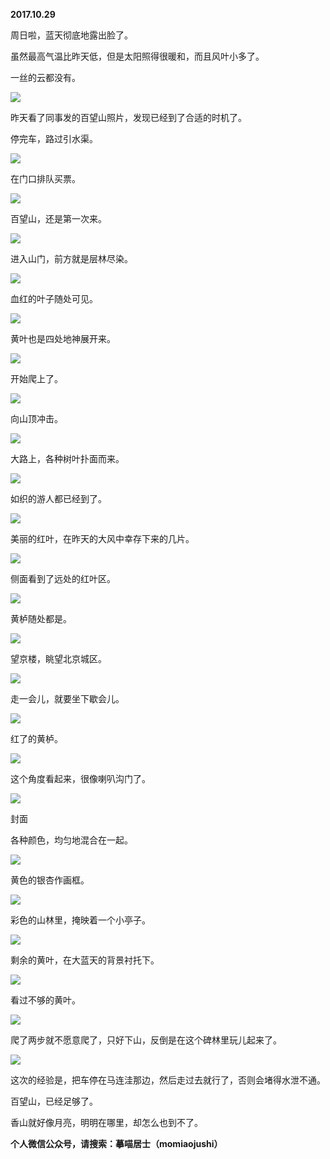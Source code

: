 
          
            
**2017.10.29**

周日啦，蓝天彻底地露出脸了。

虽然最高气温比昨天低，但是太阳照得很暖和，而且风叶小多了。

一丝的云都没有。




![](//upload-images.jianshu.io/upload_images/51001-bc17fe1f644d5770.jpg)




昨天看了同事发的百望山照片，发现已经到了合适的时机了。

停完车，路过引水渠。




![](//upload-images.jianshu.io/upload_images/51001-30a0317bada26e02.jpg)




在门口排队买票。




![](//upload-images.jianshu.io/upload_images/51001-4efed2bdb91eb376.jpg)




百望山，还是第一次来。




![](//upload-images.jianshu.io/upload_images/51001-34775d66fe17c78e.jpg)




进入山门，前方就是层林尽染。




![](//upload-images.jianshu.io/upload_images/51001-04810b9337c1f855.jpg)




血红的叶子随处可见。




![](//upload-images.jianshu.io/upload_images/51001-42e690681c33aeed.jpg)




黄叶也是四处地神展开来。




![](//upload-images.jianshu.io/upload_images/51001-5c64eeba65b7ac19.jpg)




开始爬上了。




![](//upload-images.jianshu.io/upload_images/51001-7156017302542c4b.jpg)




向山顶冲击。




![](//upload-images.jianshu.io/upload_images/51001-1818cdfd5222aa19.jpg)




大路上，各种树叶扑面而来。




![](//upload-images.jianshu.io/upload_images/51001-d59d3efa2577998c.jpg)




如织的游人都已经到了。




![](//upload-images.jianshu.io/upload_images/51001-9a442cda40559f06.jpg)




美丽的红叶，在昨天的大风中幸存下来的几片。




![](//upload-images.jianshu.io/upload_images/51001-7bf37d4bccabab24.jpg)




侧面看到了远处的红叶区。




![](//upload-images.jianshu.io/upload_images/51001-998b83ed6cba9260.jpg)




黄栌随处都是。




![](//upload-images.jianshu.io/upload_images/51001-8252d0a55f685803.jpg)




望京楼，眺望北京城区。




![](//upload-images.jianshu.io/upload_images/51001-e684a382184933b2.jpg)




走一会儿，就要坐下歇会儿。




![](//upload-images.jianshu.io/upload_images/51001-0a6b13c98164ada1.jpg)




红了的黄栌。




![](//upload-images.jianshu.io/upload_images/51001-dabe62e3cdcc9bd5.jpg)




这个角度看起来，很像喇叭沟门了。




![](//upload-images.jianshu.io/upload_images/51001-b36ad428fa00a945.jpg)

封面


各种颜色，均匀地混合在一起。




![](//upload-images.jianshu.io/upload_images/51001-cf74891b8e19156e.jpg)




黄色的银杏作画框。




![](//upload-images.jianshu.io/upload_images/51001-12d42d4cebf9afd0.jpg)




彩色的山林里，掩映着一个小亭子。




![](//upload-images.jianshu.io/upload_images/51001-0fada624d6928cba.jpg)




剩余的黄叶，在大蓝天的背景衬托下。




![](//upload-images.jianshu.io/upload_images/51001-3b2eb1d2a83a9ba8.jpg)




看过不够的黄叶。




![](//upload-images.jianshu.io/upload_images/51001-d0d97737765e5d3e.jpg)




爬了两步就不愿意爬了，只好下山，反倒是在这个碑林里玩儿起来了。




![](//upload-images.jianshu.io/upload_images/51001-62a9401f9fdab2a3.jpg)




这次的经验是，把车停在马连洼那边，然后走过去就行了，否则会堵得水泄不通。

百望山，已经足够了。

香山就好像月亮，明明在哪里，却怎么也到不了。


**个人微信公众号，请搜索：摹喵居士（momiaojushi）**

          
        